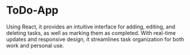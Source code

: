 # ToDo-App
Using React, it provides an intuitive interface for adding, editing, and deleting tasks, as well as marking them as completed. With real-time updates and responsive design, it streamlines task organization for both work and personal use.
